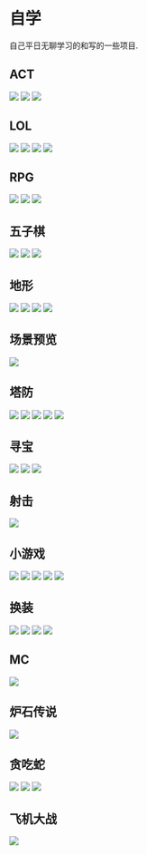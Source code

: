 # 自学
自己平日无聊学习的和写的一些项目.

## ACT
![](https://github.com/HHHHHHHHHHHHHHHHHHHHHCS/MyProjectList/blob/master/%E8%87%AA%E5%AD%A6/ACT01.png)
![](https://github.com/HHHHHHHHHHHHHHHHHHHHHCS/MyProjectList/blob/master/%E8%87%AA%E5%AD%A6/ACT02.png)
![](https://github.com/HHHHHHHHHHHHHHHHHHHHHCS/MyProjectList/blob/master/%E8%87%AA%E5%AD%A6/ACT03.png)


## LOL
![](https://github.com/HHHHHHHHHHHHHHHHHHHHHCS/MyProjectList/blob/master/%E8%87%AA%E5%AD%A6/LOL1.png)
![](https://github.com/HHHHHHHHHHHHHHHHHHHHHCS/MyProjectList/blob/master/%E8%87%AA%E5%AD%A6/LOL2.png)
![](https://github.com/HHHHHHHHHHHHHHHHHHHHHCS/MyProjectList/blob/master/%E8%87%AA%E5%AD%A6/LOL3.png)
![](https://github.com/HHHHHHHHHHHHHHHHHHHHHCS/MyProjectList/blob/master/%E8%87%AA%E5%AD%A6/LOL4.png)

## RPG
![](https://github.com/HHHHHHHHHHHHHHHHHHHHHCS/MyProjectList/blob/master/%E8%87%AA%E5%AD%A6/RPG1.png)
![](https://github.com/HHHHHHHHHHHHHHHHHHHHHCS/MyProjectList/blob/master/%E8%87%AA%E5%AD%A6/RPG2.png)
![](https://github.com/HHHHHHHHHHHHHHHHHHHHHCS/MyProjectList/blob/master/%E8%87%AA%E5%AD%A6/RPG3.png)

## 五子棋
![](https://github.com/HHHHHHHHHHHHHHHHHHHHHCS/MyProjectList/blob/master/%E8%87%AA%E5%AD%A6/%E4%BA%94%E5%AD%90%E6%A3%8B1.png)
![](https://github.com/HHHHHHHHHHHHHHHHHHHHHCS/MyProjectList/blob/master/%E8%87%AA%E5%AD%A6/%E4%BA%94%E5%AD%90%E6%A3%8B2.png)
![](https://github.com/HHHHHHHHHHHHHHHHHHHHHCS/MyProjectList/blob/master/%E8%87%AA%E5%AD%A6/%E4%BA%94%E5%AD%90%E6%A3%8B3.png)

## 地形
![](https://github.com/HHHHHHHHHHHHHHHHHHHHHCS/MyProjectList/blob/master/%E8%87%AA%E5%AD%A6/%E5%9C%B0%E5%BD%A21.png)
![](https://github.com/HHHHHHHHHHHHHHHHHHHHHCS/MyProjectList/blob/master/%E8%87%AA%E5%AD%A6/%E5%9C%B0%E5%BD%A22.png)
![](https://github.com/HHHHHHHHHHHHHHHHHHHHHCS/MyProjectList/blob/master/%E8%87%AA%E5%AD%A6/%E5%9C%B0%E5%BD%A23.png)
![](https://github.com/HHHHHHHHHHHHHHHHHHHHHCS/MyProjectList/blob/master/%E8%87%AA%E5%AD%A6/%E5%9C%B0%E5%BD%A24.png)

## 场景预览
![](https://github.com/HHHHHHHHHHHHHHHHHHHHHCS/MyProjectList/blob/master/%E8%87%AA%E5%AD%A6/%E5%9C%BA%E6%99%AF%E9%A2%84%E8%A7%88.png)

## 塔防
![](https://github.com/HHHHHHHHHHHHHHHHHHHHHCS/MyProjectList/blob/master/%E8%87%AA%E5%AD%A6/%E5%A1%94%E9%98%B21-1.png)
![](https://github.com/HHHHHHHHHHHHHHHHHHHHHCS/MyProjectList/blob/master/%E8%87%AA%E5%AD%A6/%E5%A1%94%E9%98%B21-2.png)
![](https://github.com/HHHHHHHHHHHHHHHHHHHHHCS/MyProjectList/blob/master/%E8%87%AA%E5%AD%A6/%E5%A1%94%E9%98%B21-3.png)
![](https://github.com/HHHHHHHHHHHHHHHHHHHHHCS/MyProjectList/blob/master/%E8%87%AA%E5%AD%A6/%E5%A1%94%E9%98%B22-1.png)
![](https://github.com/HHHHHHHHHHHHHHHHHHHHHCS/MyProjectList/blob/master/%E8%87%AA%E5%AD%A6/%E5%A1%94%E9%98%B23-1.png)

## 寻宝
![](https://github.com/HHHHHHHHHHHHHHHHHHHHHCS/MyProjectList/blob/master/%E8%87%AA%E5%AD%A6/%E5%AF%BB%E5%AE%9D1-1.png)
![](https://github.com/HHHHHHHHHHHHHHHHHHHHHCS/MyProjectList/blob/master/%E8%87%AA%E5%AD%A6/%E5%AF%BB%E5%AE%9D1-2.png)
![](https://github.com/HHHHHHHHHHHHHHHHHHHHHCS/MyProjectList/blob/master/%E8%87%AA%E5%AD%A6/%E5%AF%BB%E5%AE%9D1-3.png)

## 射击
![](https://github.com/HHHHHHHHHHHHHHHHHHHHHCS/MyProjectList/blob/master/%E8%87%AA%E5%AD%A6/%E5%B0%84%E5%87%BB.png)

## 小游戏
![](https://github.com/HHHHHHHHHHHHHHHHHHHHHCS/MyProjectList/blob/master/%E8%87%AA%E5%AD%A6/%E5%B0%8F%E6%B8%B8%E6%88%8F01.png)
![](https://github.com/HHHHHHHHHHHHHHHHHHHHHCS/MyProjectList/blob/master/%E8%87%AA%E5%AD%A6/%E5%B0%8F%E6%B8%B8%E6%88%8F02.png)
![](https://github.com/HHHHHHHHHHHHHHHHHHHHHCS/MyProjectList/blob/master/%E8%87%AA%E5%AD%A6/%E5%B0%8F%E6%B8%B8%E6%88%8F03.png)
![](https://github.com/HHHHHHHHHHHHHHHHHHHHHCS/MyProjectList/blob/master/%E8%87%AA%E5%AD%A6/%E5%B0%8F%E6%B8%B8%E6%88%8F04.png)
![](https://github.com/HHHHHHHHHHHHHHHHHHHHHCS/MyProjectList/blob/master/%E8%87%AA%E5%AD%A6/%E5%B0%8F%E6%B8%B8%E6%88%8F05.png)

## 换装
![](https://github.com/HHHHHHHHHHHHHHHHHHHHHCS/MyProjectList/blob/master/%E8%87%AA%E5%AD%A6/%E6%8D%A2%E8%A3%851.png)
![](https://github.com/HHHHHHHHHHHHHHHHHHHHHCS/MyProjectList/blob/master/%E8%87%AA%E5%AD%A6/%E6%8D%A2%E8%A3%852.png)
![](https://github.com/HHHHHHHHHHHHHHHHHHHHHCS/MyProjectList/blob/master/%E8%87%AA%E5%AD%A6/%E6%8D%A2%E8%A3%853.png)
![](https://github.com/HHHHHHHHHHHHHHHHHHHHHCS/MyProjectList/blob/master/%E8%87%AA%E5%AD%A6/%E6%8D%A2%E8%A3%854.png)

## MC
![](https://github.com/HHHHHHHHHHHHHHHHHHHHHCS/MyProjectList/blob/master/%E8%87%AA%E5%AD%A6/%E6%B2%99%E7%9B%92.png)

## 炉石传说
![](https://github.com/HHHHHHHHHHHHHHHHHHHHHCS/MyProjectList/blob/master/%E8%87%AA%E5%AD%A6/%E7%82%89%E7%9F%B3%E4%BC%A0%E8%AF%B4.png)

## 贪吃蛇
![](https://github.com/HHHHHHHHHHHHHHHHHHHHHCS/MyProjectList/blob/master/%E8%87%AA%E5%AD%A6/%E8%B4%AA%E5%90%83%E8%9B%871-1.png)
![](https://github.com/HHHHHHHHHHHHHHHHHHHHHCS/MyProjectList/blob/master/%E8%87%AA%E5%AD%A6/%E8%B4%AA%E5%90%83%E8%9B%872-1.png)
![](https://github.com/HHHHHHHHHHHHHHHHHHHHHCS/MyProjectList/blob/master/%E8%87%AA%E5%AD%A6/%E8%B4%AA%E5%90%83%E8%9B%872-2.png)

## 飞机大战
![](https://github.com/HHHHHHHHHHHHHHHHHHHHHCS/MyProjectList/blob/master/%E8%87%AA%E5%AD%A6/%E9%A3%9E%E6%9C%BA%E5%A4%A7%E6%88%98.png)


